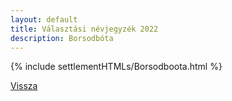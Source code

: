 ```yaml
---
layout: default
title: Választási névjegyzék 2022
description: Borsodbóta
---
```


{% include settlementHTMLs/Borsodboota.html %}

[Vissza](./)